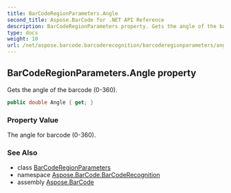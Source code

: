 ```yaml
---
title: BarCodeRegionParameters.Angle
second_title: Aspose.BarCode for .NET API Reference
description: BarCodeRegionParameters property. Gets the angle of the barcode 0360
type: docs
weight: 10
url: /net/aspose.barcode.barcoderecognition/barcoderegionparameters/angle/
---
```

## BarCodeRegionParameters.Angle property

Gets the angle of the barcode (0-360).

```csharp
public double Angle { get; }
```

### Property Value

The angle for barcode (0-360).

### See Also

* class [BarCodeRegionParameters](../)
* namespace [Aspose.BarCode.BarCodeRecognition](../../../aspose.barcode.barcoderecognition/)
* assembly [Aspose.BarCode](../../../)


